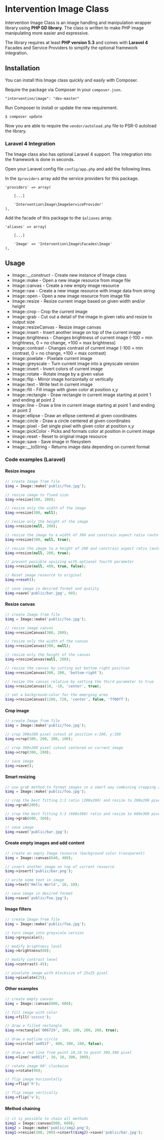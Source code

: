 # Intervention Image Class

Intervention Image Class is an image handling and manipulation wrapper library using **PHP GD library**. The class is written to make PHP image manipulating more easier and expressive.

The library requires at least **PHP version 5.3** and comes with **Laravel 4** Facades and Service Providers to simplify the optional framework integration.

## Installation

You can install this Image class quickly and easily with Composer.

Require the package via Composer in your `composer.json`.

    "intervention/image": "dev-master"

Run Composer to install or update the new requirement.

    $ composer update

Now you are able to require the `vendor/autoload.php` file to PSR-0 autoload the library.

### Laravel 4 Integration

The Image class also has optional Laravel 4 support. The integration into the framework is done in seconds.

Open your Laravel config file `config/app.php` and add the following lines.

In the `$providers` array add the service providers for this package.
    
    'providers' => array(
        
        [...]

        'Intervention\Image\ImageServiceProvider'
    ),
    

Add the facade of this package to the `$aliases` array.

    'aliases' => array(
        
        [...]

        'Image' => 'Intervention\Image\Facades\Image'
    ),

## Usage

* Image::__construct - Create new instance of Image class
* Image::make - Open a new image resource from image file
* Image::canvas - Create a new empty image resource
* Image::raw - Create a new image resource with image data from string
* Image::open - Open a new image resource from image file
* Image::resize - Resize current image based on given width and/or height
* Image::crop - Crop the current image
* Image::grab - Cut out a detail of the image in given ratio and resize to output size
* Image::resizeCanvas - Resize image canvas
* Image::insert - Insert another image on top of the current image
* Image::brightness - Changes brightness of current image (-100 = min brightness, 0 = no change, +100 = max brightness)
* Image::contrast - Changes contrast of current image (-100 = min contrast, 0 = no change, +100 = max contrast)
* Image::pixelate - Pixelate current image
* Image::greyscale - Turn current image into a greyscale version
* Image::invert - Invert colors of current image
* Image::rotate - Rotate image by a given value
* Image::flip - Mirror image horizontally or vertically
* Image::text - Write text in current image
* Image::fill - Fill image with given color at position x,y
* Image::rectangle - Draw rectangle in current image starting at point 1 and ending at point 2
* Image::line - Draw a line in current image starting at point 1 and ending at point 2
* Image::ellipse - Draw an ellipse centered at given coordinates
* Image::circle - Draw a circle centered at given coordinates
* Image::pixel - Set single pixel with given color at position x,y
* Image::pickColor - Picks and formats color at position in current image
* Image::reset - Reset to original image resource
* Image::save - Save image in filesystem
* Image::__toString - Returns image data depending on current format

### Code examples (Laravel)

#### Resize images

```php
// create Image from file
$img = Image::make('public/foo.jpg');

// resize image to fixed size
$img->resize(300, 200);

// resize only the width of the image
$img->resize(300, null);

// resize only the height of the image
$img->resize(null, 200);

// resize the image to a width of 300 and constrain aspect ratio (auto height)
$img->resize(300, null, true);

// resize the image to a height of 200 and constrain aspect ratio (auto width)
$img->resize(null, 200, true);

// prevent possible upsizing with optional fourth parameter
$img->resize(null, 400, true, false);

// Reset image resource to original
$img->reset();

// save image in desired format and quality
$img->save('public/bar.jpg', 60);
```

#### Resize canvas

```php
// create Image from file
$img = Image::make('public/foo.jpg');

// resize image canvas
$img->resizeCanvas(300, 200);

// resize only the width of the canvas
$img->resizeCanvas(300, null);

// resize only the height of the canvas
$img->resizeCanvas(null, 200);

// resize the canvas by cutting out bottom right position
$img->resizeCanvas(300, 200, 'bottom-right');

// resize the canvas relative by setting the third parameter to true
$img->resizeCanvas(10, -10, 'center', true);

// set a background-color for the emerging area
$img->resizeCanvas(1280, 720, 'center', false, 'ff00ff');
```

#### Crop image

```php
// create Image from file
$img = Image::make('public/foo.jpg');

// crop 300x200 pixel cutout at position x:200, y:100
$img->crop(300, 200, 200, 100);

// crop 300x200 pixel cutout centered on current image
$img->crop(300, 200);

// save image
$img->save();
```

#### Smart resizing

```php
// use grab method to format images in a smart way combining cropping and resizing
$img = Image::make('public/foo.jpg');

// crop the best fitting 1:1 ratio (200x200) and resize to 200x200 pixel
$img->grab(200);

// crop the best fitting 5:3 (600x360) ratio and resize to 600x360 pixel
$img->grab(600, 360);

// save image
$img->save('public/bar.jpg');
```

#### Create empty images and add content

```php
// create an empty Image resource (background color transparent)
$img = Image::canvas(640, 480);

// insert another image on top of current resource
$img->insert('public/bar.png');

// write some text in image
$img->text('Hello World', 10, 10);

// save image in desired format
$img->save('public/foo.jpg');
```

#### Image filters

```php
// create Image from file
$img = Image::make('public/foo.jpg');

// turn image into greyscale version
$img->greyscale();

// modify brightness level
$img->brightness(80);

// modify contrast level
$img->contrast(-45);

// pixelate image with blocksize of 25x25 pixel
$img->pixelate(25);
```

#### Other examples

```php
// create empty canvas
$img = Image::canvas(800, 600);

// fill image with color
$img->fill('cccccc');

// draw a filled rectangle
$img->rectangle('006729', 100, 100, 200, 200, true);

// draw a outline circle
$img->circle('ae051f', 400, 300, 100, false);

// draw a red line from point 10,10 to point 300,300 pixel
$img->line('ae051f', 10, 10, 300, 300);

// rotate image 90° clockwise
$img->rotate(90);

// flip image horizontally
$img->flip('h');

// flip image vertically
$img->flip('v');
```

#### Method chaining

```php
// it is possible to chain all methods
$img1 = Image::canvas(800, 600);
$img2 = Image::make('public/img2.png');
$img1->resize(300, 200)->insert($img2)->save('public/bar.jpg');
```


